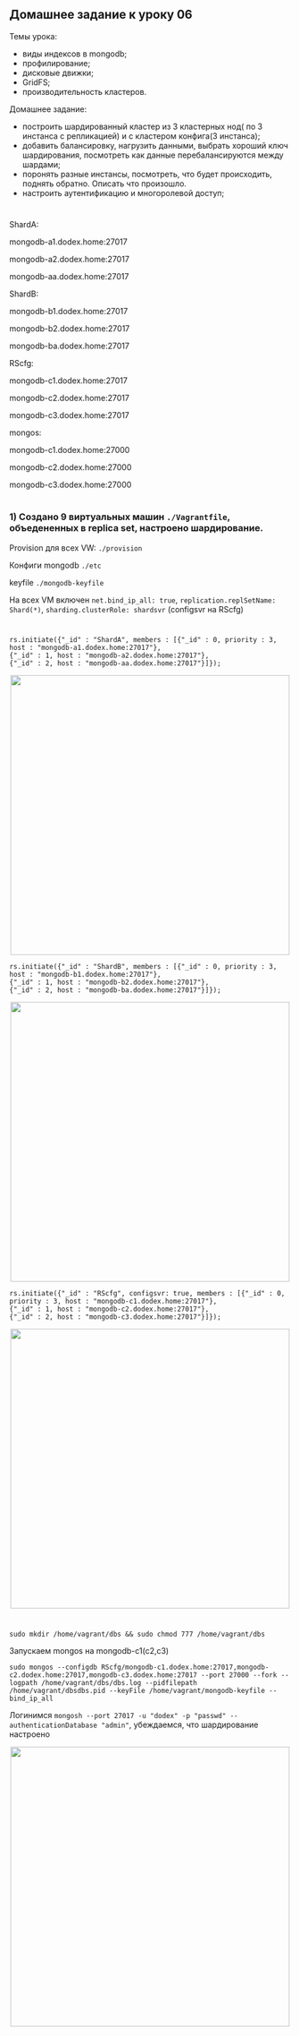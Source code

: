 ## Домашнее задание к уроку 06

Темы урока:
* виды индексов в mongodb;
* профилирование;
* дисковые движки;
* GridFS;
* производительность кластеров.

Домашнее задание:
* построить шардированный кластер из 3 кластерных нод( по 3 инстанса с репликацией) и с кластером конфига(3 инстанса);
* добавить балансировку, нагрузить данными, выбрать хороший ключ шардирования, посмотреть как данные перебалансируются между шардами;
* поронять разные инстансы, посмотреть, что будет происходить, поднять обратно. Описать что произошло.
* настроить аутентификацию и многоролевой доступ;

#
ShardA:

mongodb-a1.dodex.home:27017

mongodb-a2.dodex.home:27017

mongodb-aa.dodex.home:27017

ShardB:

mongodb-b1.dodex.home:27017

mongodb-b2.dodex.home:27017

mongodb-ba.dodex.home:27017

RScfg:

mongodb-c1.dodex.home:27017

mongodb-c2.dodex.home:27017

mongodb-c3.dodex.home:27017

mongos:

mongodb-c1.dodex.home:27000

mongodb-c2.dodex.home:27000

mongodb-c3.dodex.home:27000

# 

### 1) Создано 9 виртуальных машин `./Vagrantfile`, объедененных в replica set, настроено шардирование.

Provision для всех VW: `./provision`

Конфиги mongodb `./etc`

keyfile `./mongodb-keyfile` 

На всех VM включен `net.bind_ip_all: true`, `replication.replSetName: Shard(*)`, `sharding.clusterRole: shardsvr` (configsvr на RScfg)

#

```
rs.initiate({"_id" : "ShardA", members : [{"_id" : 0, priority : 3, host : "mongodb-a1.dodex.home:27017"},
{"_id" : 1, host : "mongodb-a2.dodex.home:27017"},
{"_id" : 2, host : "mongodb-aa.dodex.home:27017"}]});
```
<p align="center"> 
<a href="https://raw.githubusercontent.com/Dodexq/otus_nosql/main/lesson06/screenshots/1.png" rel="some text"><img src="https://raw.githubusercontent.com/Dodexq/otus_nosql/main/lesson06/screenshots/1.png" alt="" width="500" /></a>
</p>

```
rs.initiate({"_id" : "ShardB", members : [{"_id" : 0, priority : 3, host : "mongodb-b1.dodex.home:27017"},
{"_id" : 1, host : "mongodb-b2.dodex.home:27017"},
{"_id" : 2, host : "mongodb-ba.dodex.home:27017"}]});
```
<p align="center"> 
<a href="https://raw.githubusercontent.com/Dodexq/otus_nosql/main/lesson06/screenshots/2.png" rel="some text"><img src="https://raw.githubusercontent.com/Dodexq/otus_nosql/main/lesson06/screenshots/2.png" alt="" width="500" /></a>
</p>

```
rs.initiate({"_id" : "RScfg", configsvr: true, members : [{"_id" : 0, priority : 3, host : "mongodb-c1.dodex.home:27017"},
{"_id" : 1, host : "mongodb-c2.dodex.home:27017"},
{"_id" : 2, host : "mongodb-c3.dodex.home:27017"}]});
```

<p align="center"> 
<a href="https://raw.githubusercontent.com/Dodexq/otus_nosql/main/lesson06/screenshots/3.png" rel="some text"><img src="https://raw.githubusercontent.com/Dodexq/otus_nosql/main/lesson06/screenshots/3.png" alt="" width="500" /></a>
</p>

#
`sudo mkdir /home/vagrant/dbs && sudo chmod 777 /home/vagrant/dbs`

Запускаем mongos на mongodb-c1(c2,c3)
```
sudo mongos --configdb RScfg/mongodb-c1.dodex.home:27017,mongodb-c2.dodex.home:27017,mongodb-c3.dodex.home:27017 --port 27000 --fork --logpath /home/vagrant/dbs/dbs.log --pidfilepath /home/vagrant/dbsdbs.pid --keyFile /home/vagrant/mongodb-keyfile --bind_ip_all
```

Логинимся `mongosh --port 27017 -u "dodex" -p "passwd" --authenticationDatabase "admin"`, убеждаемся, что шардирование настроено


<p align="center"> 
<a href="https://raw.githubusercontent.com/Dodexq/otus_nosql/main/lesson06/screenshots/4.png" rel="some text"><img src="https://raw.githubusercontent.com/Dodexq/otus_nosql/main/lesson06/screenshots/4.png" alt="" width="500" /></a>
</p>